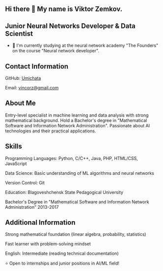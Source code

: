 ## Hi there 👋 My name is Viktor Zemkov.
## Junior Neural Networks Developer & Data Scientist

- 🌱  I'm currently studying at the neural network academy "The Founders" on the course "Neural network developer".

## Contact Information

GitHub: [Umichata](https://github.com/Umichata)

Email: vincorz@gmail.com

## About Me

Entry-level specialist in machine learning and data analysis with strong mathematical background. Hold a Bachelor's degree in "Mathematical Software and Information Network Administration". Passionate about AI technologies and their practical applications.


## Skills

Programming Languages: Python, C/C++, Java, PHP, HTML/CSS, JavaScript 

Data Science: Basic understanding of ML algorithms and neural networks

Version Control: Git

Education: Blagoveshchensk State Pedagogical University

Bachelor's Degree in "Mathematical Software and Information Network Administration"
2013-2017

## Additional Information
Strong mathematical foundation (linear algebra, probability, statistics)

Fast learner with problem-solving mindset

English: Intermediate (reading technical documentation)

⭐ Open to internships and junior positions in AI/ML field!
